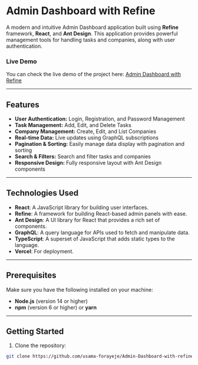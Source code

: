 # Admin Dashboard with Refine

A modern and intuitive Admin Dashboard application built using **Refine** framework, **React**, and **Ant Design**. This application provides powerful management tools for handling tasks and companies, along with user authentication.

### Live Demo
You can check the live demo of the project here: [Admin Dashboard with Refine](https://admin-dashboard-with-refine.vercel.app/tasks)

---

## Features

- **User Authentication:** Login, Registration, and Password Management
- **Task Management:** Add, Edit, and Delete Tasks
- **Company Management:** Create, Edit, and List Companies
- **Real-time Data:** Live updates using GraphQL subscriptions
- **Pagination & Sorting:** Easily manage data display with pagination and sorting
- **Search & Filters:** Search and filter tasks and companies
- **Responsive Design:** Fully responsive layout with Ant Design components

---

## Technologies Used

- **React**: A JavaScript library for building user interfaces.
- **Refine**: A framework for building React-based admin panels with ease.
- **Ant Design**: A UI library for React that provides a rich set of components.
- **GraphQL**: A query language for APIs used to fetch and manipulate data.
- **TypeScript**: A superset of JavaScript that adds static types to the language.
- **Vercel**: For deployment.

---

## Prerequisites

Make sure you have the following installed on your machine:

- **Node.js** (version 14 or higher)
- **npm** (version 6 or higher) or **yarn**

---

## Getting Started

1. Clone the repository:

```bash
git clone https://github.com/usama-forayeje/Admin-Dashboard-with-refine.git
